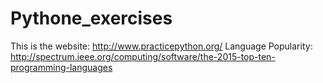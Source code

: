 # Pythone_exercises
This is the website: http://www.practicepython.org/
Language Popularity: http://spectrum.ieee.org/computing/software/the-2015-top-ten-programming-languages
